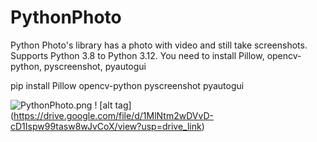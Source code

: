 # PythonPhoto
Python Photo's library has a photo with video and still take screenshots. Supports Python 3.8 to Python 3.12. You need to install Pillow, opencv-python, pyscreenshot, pyautogui

pip install Pillow opencv-python  pyscreenshot pyautogui


![PythonPhoto.png](https://drive.google.com/file/d/1MlNtm2wDVvD-cD1Ispw99tasw8wJvCoX/view?usp=drive_link)
! [alt tag] (https://drive.google.com/file/d/1MlNtm2wDVvD-cD1Ispw99tasw8wJvCoX/view?usp=drive_link)
